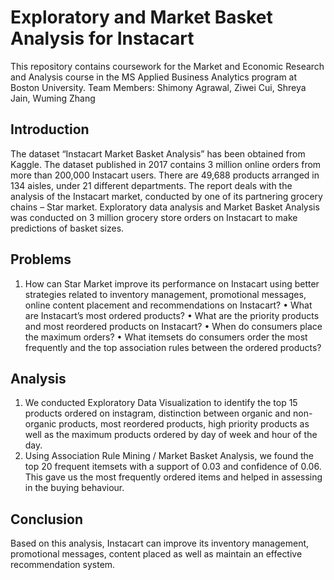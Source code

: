 # Exploratory and Market Basket Analysis for Instacart 
This repository contains coursework for the Market and Economic Research and Analysis course in the MS Applied Business Analytics program at Boston University.
Team Members: Shimony Agrawal, Ziwei Cui, Shreya Jain, Wuming Zhang

## Introduction 
The dataset “Instacart Market Basket Analysis” has been obtained from Kaggle. The dataset published in 2017 contains 3 million online orders from more than 200,000 Instacart users. There are 49,688 products arranged in 134 aisles, under 21 different departments. The report deals with the analysis of the Instacart market, conducted by one of its partnering grocery chains – Star market. Exploratory data analysis and Market Basket Analysis was conducted on 3 million grocery store orders on Instacart to make predictions of basket sizes. 

## Problems 
1. How can Star Market improve its performance on Instacart using better strategies related to inventory management, promotional messages, online content placement and recommendations on Instacart?
•	What are Instacart’s most ordered products? 
•	What are the priority products and most reordered products on Instacart? 
•	When do consumers place the maximum orders?
•	What itemsets do consumers order the most frequently and the top association rules between the ordered products?

## Analysis 
1. We conducted Exploratory Data Visualization to identify the top 15 products ordered on instagram, distinction between organic and non-organic products, most reordered products, high priority products as well as the maximum products ordered by day of week and hour of the day. 
2. Using Association Rule Mining / Market Basket Analysis, we found the top 20 frequent itemsets with a support of 0.03 and confidence of 0.06. This gave us the most frequently ordered items and helped in assessing in the buying behaviour.

## Conclusion
Based on this analysis, Instacart can improve its inventory management, promotional messages, content placed as well as maintain an effective recommendation system. 

